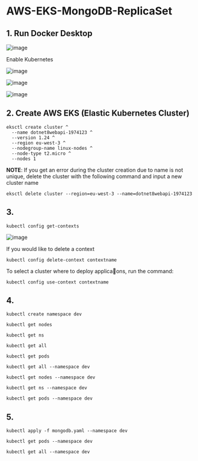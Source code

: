# AWS-EKS-MongoDB-ReplicaSet

## 1. Run Docker Desktop

![image](https://github.com/luiscoco/AWS-EKS-MongoDB-ReplicaSet/assets/32194879/155a6ddb-7518-4ba0-9229-7e7aed13d738)

Enable Kubernetes 

![image](https://github.com/luiscoco/AWS-EKS-MongoDB-ReplicaSet/assets/32194879/658b6e28-aa7d-4ab7-a411-216b36ed5029)

![image](https://github.com/luiscoco/AWS-EKS-MongoDB-ReplicaSet/assets/32194879/ffd24cd6-be21-4086-abcd-e4cb50be949a)

![image](https://github.com/luiscoco/AWS-EKS-MongoDB-ReplicaSet/assets/32194879/f3569470-60e1-4abb-8268-27a5ebcad178)



## 2. Create AWS EKS (Elastic Kubernetes Cluster)

```
eksctl create cluster ^
  --name dotnet8webapi-1974123 ^
  --version 1.24 ^
  --region eu-west-3 ^
  --nodegroup-name linux-nodes ^
  --node-type t2.micro ^
  --nodes 1
```

**NOTE**: If you get an error during the cluster creation due to name is not unique, delete the cluster with the following command and input a new cluster name 

```
eksctl delete cluster --region=eu-west-3 --name=dotnet8webapi-1974123
```

## 3. 

```
kubectl config get-contexts
```

![image](https://github.com/luiscoco/AWS-EKS-MongoDB-ReplicaSet/assets/32194879/dde4e475-0395-45e6-b781-252feb78911f)

If you would like to delete a context 

```
kubectl config delete-context contextname
```

To select a cluster where to deploy applica􀆟ons, run the command:

```
kubectl config use-context contextname
```


## 4. 

```
kubectl create namespace dev
```

```
kubectl get nodes
```

```
kubectl get ns
```

```
kubectl get all
```

```
kubectl get pods
```

```
kubectl get all --namespace dev
```

```
kubectl get nodes --namespace dev
```

```
kubectl get ns --namespace dev
```

```
kubectl get pods --namespace dev
```

## 5. 

```
kubectl apply -f mongodb.yaml --namespace dev
```

```
kubectl get pods --namespace dev
```

```
kubectl get all --namespace dev
```


